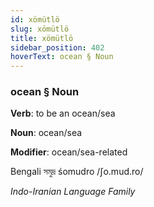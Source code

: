 ```yaml
---
id: xömütlö
slug: xömütlö
title: xömütlö
sidebar_position: 402
hoverText: ocean § Noun
---
```


### ocean § Noun

**Verb**: to be an ocean/sea

**Noun**: ocean/sea

**Modifier**: ocean/sea-related

Bengali সমুদ্র śomudro /ʃo.mud.ro/

*Indo-Iranian Language Family*